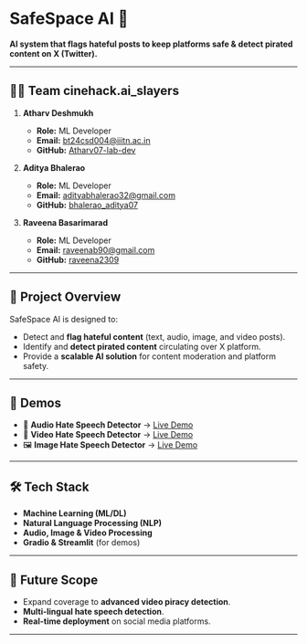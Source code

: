# SafeSpace AI 🚀  
**AI system that flags hateful posts to keep platforms safe & detect pirated content on X (Twitter).**

---

## 👨‍💻 Team cinehack.ai_slayers

1. **Atharv Deshmukh**  
   - **Role:** ML Developer  
   - **Email:** bt24csd004@iiitn.ac.in  
   - **GitHub:** [Atharv07-lab-dev](https://github.com/Atharv07-lab-dev)  

2. **Aditya Bhalerao**  
   - **Role:** ML Developer  
   - **Email:** adityabhalerao32@gmail.com  
   - **GitHub:** [bhalerao_aditya07](https://github.com/bhalerao_aditya07)  

3. **Raveena Basarimarad**  
   - **Role:** ML Developer  
   - **Email:** raveenab90@gmail.com  
   - **GitHub:** [raveena2309](https://github.com/raveena2309)  

---

## 🎯 Project Overview  
SafeSpace AI is designed to:  
- Detect and **flag hateful content** (text, audio, image, and video posts).  
- Identify and **detect pirated content** circulating over X platform.  
- Provide a **scalable AI solution** for content moderation and platform safety.  

---

## 🚀 Demos  

- 🎤 **Audio Hate Speech Detector** → [Live Demo](https://f838bd12f724323f4a.gradio.live/)  
- 🎥 **Video Hate Speech Detector** → [Live Demo](https://clinometric-tissuey-celina.ngrok-free.dev/)  
- 🖼️ **Image Hate Speech Detector** → [Live Demo](https://rachelle-opprobrious-maurita.ngrok-free.dev/)  

---

## 🛠️ Tech Stack  
- **Machine Learning (ML/DL)**  
- **Natural Language Processing (NLP)**  
- **Audio, Image & Video Processing**  
- **Gradio & Streamlit** (for demos)  

---

## 📌 Future Scope  
- Expand coverage to **advanced video piracy detection**.  
- **Multi-lingual hate speech detection**.  
- **Real-time deployment** on social media platforms.  

---
